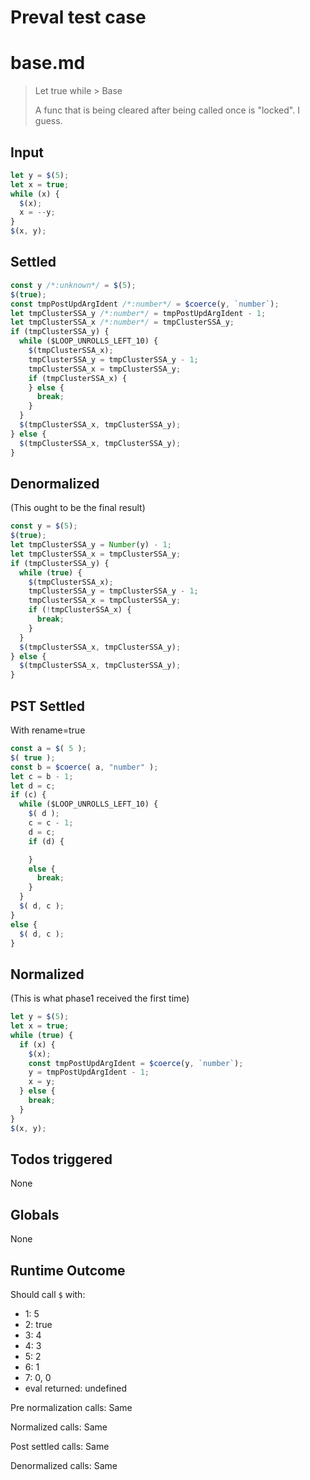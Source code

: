 # Preval test case

# base.md

> Let true while > Base
>
> A func that is being cleared after being called once is "locked". I guess.

## Input

`````js filename=intro
let y = $(5);
let x = true;
while (x) {
  $(x);
  x = --y;
}
$(x, y);
`````


## Settled


`````js filename=intro
const y /*:unknown*/ = $(5);
$(true);
const tmpPostUpdArgIdent /*:number*/ = $coerce(y, `number`);
let tmpClusterSSA_y /*:number*/ = tmpPostUpdArgIdent - 1;
let tmpClusterSSA_x /*:number*/ = tmpClusterSSA_y;
if (tmpClusterSSA_y) {
  while ($LOOP_UNROLLS_LEFT_10) {
    $(tmpClusterSSA_x);
    tmpClusterSSA_y = tmpClusterSSA_y - 1;
    tmpClusterSSA_x = tmpClusterSSA_y;
    if (tmpClusterSSA_x) {
    } else {
      break;
    }
  }
  $(tmpClusterSSA_x, tmpClusterSSA_y);
} else {
  $(tmpClusterSSA_x, tmpClusterSSA_y);
}
`````


## Denormalized
(This ought to be the final result)

`````js filename=intro
const y = $(5);
$(true);
let tmpClusterSSA_y = Number(y) - 1;
let tmpClusterSSA_x = tmpClusterSSA_y;
if (tmpClusterSSA_y) {
  while (true) {
    $(tmpClusterSSA_x);
    tmpClusterSSA_y = tmpClusterSSA_y - 1;
    tmpClusterSSA_x = tmpClusterSSA_y;
    if (!tmpClusterSSA_x) {
      break;
    }
  }
  $(tmpClusterSSA_x, tmpClusterSSA_y);
} else {
  $(tmpClusterSSA_x, tmpClusterSSA_y);
}
`````


## PST Settled
With rename=true

`````js filename=intro
const a = $( 5 );
$( true );
const b = $coerce( a, "number" );
let c = b - 1;
let d = c;
if (c) {
  while ($LOOP_UNROLLS_LEFT_10) {
    $( d );
    c = c - 1;
    d = c;
    if (d) {

    }
    else {
      break;
    }
  }
  $( d, c );
}
else {
  $( d, c );
}
`````


## Normalized
(This is what phase1 received the first time)

`````js filename=intro
let y = $(5);
let x = true;
while (true) {
  if (x) {
    $(x);
    const tmpPostUpdArgIdent = $coerce(y, `number`);
    y = tmpPostUpdArgIdent - 1;
    x = y;
  } else {
    break;
  }
}
$(x, y);
`````


## Todos triggered


None


## Globals


None


## Runtime Outcome


Should call `$` with:
 - 1: 5
 - 2: true
 - 3: 4
 - 4: 3
 - 5: 2
 - 6: 1
 - 7: 0, 0
 - eval returned: undefined

Pre normalization calls: Same

Normalized calls: Same

Post settled calls: Same

Denormalized calls: Same
